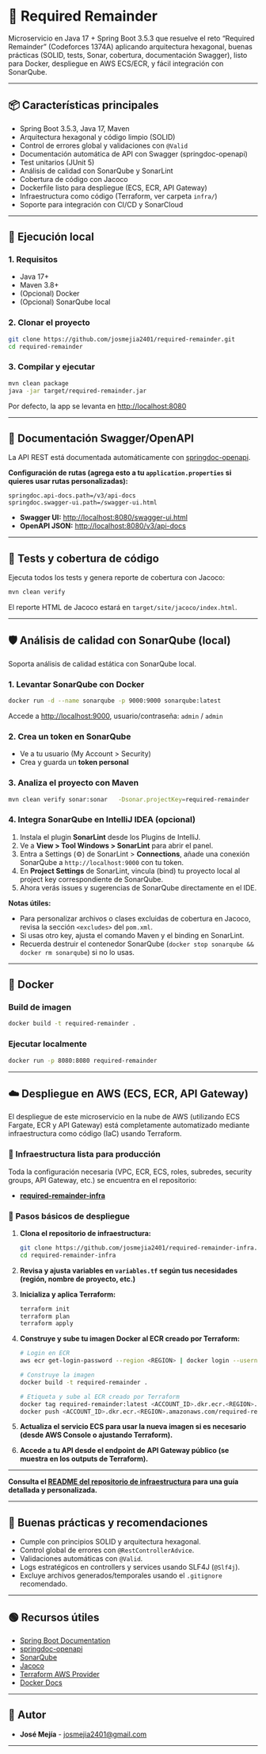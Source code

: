 
# 🚀 Required Remainder

Microservicio en Java 17 + Spring Boot 3.5.3 que resuelve el reto “Required Remainder” (Codeforces 1374A) aplicando arquitectura hexagonal, buenas prácticas (SOLID, tests, Sonar, cobertura, documentación Swagger), listo para Docker, despliegue en AWS ECS/ECR, y fácil integración con SonarQube.

---

## 📦 Características principales

- Spring Boot 3.5.3, Java 17, Maven
- Arquitectura hexagonal y código limpio (SOLID)
- Control de errores global y validaciones con `@Valid`
- Documentación automática de API con Swagger (springdoc-openapi)
- Test unitarios (JUnit 5)
- Análisis de calidad con SonarQube y SonarLint
- Cobertura de código con Jacoco
- Dockerfile listo para despliegue (ECS, ECR, API Gateway)
- Infraestructura como código (Terraform, ver carpeta `infra/`)
- Soporte para integración con CI/CD y SonarCloud

---

## 🚀 Ejecución local

### 1. Requisitos

- Java 17+
- Maven 3.8+
- (Opcional) Docker
- (Opcional) SonarQube local

### 2. Clonar el proyecto

```bash
git clone https://github.com/josmejia2401/required-remainder.git
cd required-remainder
```

### 3. Compilar y ejecutar

```bash
mvn clean package
java -jar target/required-remainder.jar
```

Por defecto, la app se levanta en [http://localhost:8080](http://localhost:8080)

---

## 📑 Documentación Swagger/OpenAPI

La API REST está documentada automáticamente con [springdoc-openapi](https://springdoc.org/).

**Configuración de rutas (agrega esto a tu `application.properties` si quieres usar rutas personalizadas):**
```properties
springdoc.api-docs.path=/v3/api-docs
springdoc.swagger-ui.path=/swagger-ui.html
```

- **Swagger UI:** [http://localhost:8080/swagger-ui.html](http://localhost:8080/swagger-ui.html)
- **OpenAPI JSON:** [http://localhost:8080/v3/api-docs](http://localhost:8080/v3/api-docs)

---

## 🧪 Tests y cobertura de código

Ejecuta todos los tests y genera reporte de cobertura con Jacoco:

```bash
mvn clean verify
```

El reporte HTML de Jacoco estará en `target/site/jacoco/index.html`.

---

## 🛡️ Análisis de calidad con SonarQube (local)

Soporta análisis de calidad estática con SonarQube local.

### 1. Levantar SonarQube con Docker

```bash
docker run -d --name sonarqube -p 9000:9000 sonarqube:latest
```

Accede a [http://localhost:9000](http://localhost:9000), usuario/contraseña: `admin` / `admin`

### 2. Crea un token en SonarQube

- Ve a tu usuario (My Account > Security)
- Crea y guarda un **token personal**

### 3. Analiza el proyecto con Maven

```bash
mvn clean verify sonar:sonar   -Dsonar.projectKey=required-remainder   -Dsonar.host.url=http://localhost:9000   -Dsonar.token=sqa_c554752e7d1a61f05a8b15d47cb98344219cd47c
```

### 4. Integra SonarQube en IntelliJ IDEA (opcional)

1. Instala el plugin **SonarLint** desde los Plugins de IntelliJ.
2. Ve a **View > Tool Windows > SonarLint** para abrir el panel.
3. Entra a Settings (⚙️) de SonarLint > **Connections**, añade una conexión SonarQube a `http://localhost:9000` con tu token.
4. En **Project Settings** de SonarLint, vincula (bind) tu proyecto local al project key correspondiente de SonarQube.
5. Ahora verás issues y sugerencias de SonarQube directamente en el IDE.

**Notas útiles:**
- Para personalizar archivos o clases excluidas de cobertura en Jacoco, revisa la sección `<excludes>` del `pom.xml`.
- Si usas otro key, ajusta el comando Maven y el binding en SonarLint.
- Recuerda destruir el contenedor SonarQube (`docker stop sonarqube && docker rm sonarqube`) si no lo usas.

---

## 🐳 Docker

### Build de imagen

```bash
docker build -t required-remainder .
```

### Ejecutar localmente

```bash
docker run -p 8080:8080 required-remainder
```

---

## ☁️ Despliegue en AWS (ECS, ECR, API Gateway)

El despliegue de este microservicio en la nube de AWS (utilizando ECS Fargate, ECR y API Gateway) está completamente automatizado mediante infraestructura como código (IaC) usando Terraform.

### 📂 Infraestructura lista para producción

Toda la configuración necesaria (VPC, ECR, ECS, roles, subredes, security groups, API Gateway, etc.) se encuentra en el repositorio:

- [**required-remainder-infra**](https://github.com/josmejia2401/required-remainder-infra)

### 🚀 Pasos básicos de despliegue

1. **Clona el repositorio de infraestructura:**

    ```bash
    git clone https://github.com/josmejia2401/required-remainder-infra.git
    cd required-remainder-infra
    ```

2. **Revisa y ajusta variables en `variables.tf` según tus necesidades (región, nombre de proyecto, etc.)**

3. **Inicializa y aplica Terraform:**

    ```bash
    terraform init
    terraform plan
    terraform apply
    ```

4. **Construye y sube tu imagen Docker al ECR creado por Terraform:**

    ```bash
    # Login en ECR
    aws ecr get-login-password --region <REGION> | docker login --username AWS --password-stdin <ACCOUNT_ID>.dkr.ecr.<REGION>.amazonaws.com

    # Construye la imagen
    docker build -t required-remainder .

    # Etiqueta y sube al ECR creado por Terraform
    docker tag required-remainder:latest <ACCOUNT_ID>.dkr.ecr.<REGION>.amazonaws.com/required-remainder:latest
    docker push <ACCOUNT_ID>.dkr.ecr.<REGION>.amazonaws.com/required-remainder:latest
    ```

5. **Actualiza el servicio ECS para usar la nueva imagen si es necesario (desde AWS Console o ajustando Terraform).**

6. **Accede a tu API desde el endpoint de API Gateway público (se muestra en los outputs de Terraform).**

---

**Consulta el [README del repositorio de infraestructura](https://github.com/josmejia2401/required-remainder-infra/blob/main/README.md) para una guía detallada y personalizada.**

---

## 📝 Buenas prácticas y recomendaciones

- Cumple con principios SOLID y arquitectura hexagonal.
- Control global de errores con `@RestControllerAdvice`.
- Validaciones automáticas con `@Valid`.
- Logs estratégicos en controllers y services usando SLF4J (`@Slf4j`).
- Excluye archivos generados/temporales usando el `.gitignore` recomendado.

---

## 🟢 Recursos útiles

- [Spring Boot Documentation](https://docs.spring.io/spring-boot/docs/current/reference/html/)
- [springdoc-openapi](https://springdoc.org/)
- [SonarQube](https://www.sonarqube.org/)
- [Jacoco](https://www.jacoco.org/jacoco/trunk/doc/maven.html)
- [Terraform AWS Provider](https://registry.terraform.io/providers/hashicorp/aws/latest/docs)
- [Docker Docs](https://docs.docker.com/)

---

## 👤 Autor

- **José Mejía** - [josmejia2401@gmail.com](mailto:josmejia.2401@gmail.com)

---
